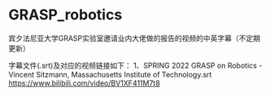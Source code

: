 # GRASP_robotics
宾夕法尼亚大学GRASP实验室邀请业内大佬做的报告的视频的中英字幕（不定期更新）

字幕文件(.srt)及对应的视频链接如下：
1、SPRING 2022 GRASP on Robotics - Vincent Sitzmann, Massachusetts Institute of Technology.srt
https://www.bilibili.com/video/BV1XF411M7t8
